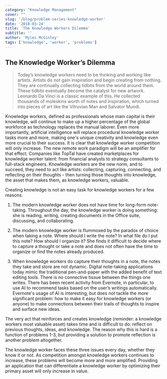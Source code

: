 ```yaml
---
category: "Knowledge Management"
cover: ""
slug: '/blog/problem-series-knowledge-worker'
date: '2018-03-24'
title: 'The Knowledge Workers Dilemma'
subtitle: ''
author: 'Myles McGinley'
tags: ['knowledge', 'worker', 'problems']
---
```


## The Knowledge Worker’s Dilemma

> Today’s knowledge workers need to be thinking and working like artists. Artists do not gain inspiration and begin creating from nothing. They are continually collecting tidbits from the world around them. These tidbits eventually become the catalyst for new artwork. Leonardo Da Vinci is a classic example of this. He collected thousands of moleskins worth of notes and inspiration, which turned into pieces of art like the Vitruvian Man and Salvator Mundi.

Knowledge workers, defined as professionals whose main capital is their knowledge, will continue to make up a higher percentage of the global workforce as technology replaces the manual laborer. Even more importantly, artificial intelligence will replace procedural knowledge worker tasks more and more, making one's unique creativity and knowledge even more crucial to their success. It is clear that knowledge worker competition will only increase. The new remote work paradigm will be an amplifier for that effect. Companies like TopTal have created marketplaces for knowledge worker talent: from financial analysts to strategy consultants to full-stack engineers. Knowledge workers are the new norm, and to succeed, they need to act like artists: collecting, capturing, connecting, and reflecting on their thoughts - then turning those thoughts into knowledge, the asset that makes them, as knowledge workers, valuable.

Creating knowledge is not an easy task for knowledge workers for a few reasons.

1. The modern knowledge worker does not have time for long-form note-taking. Throughout the day, the knowledge worker is doing something: she is reading, writing, creating documents in the Office suite, discussing, and collaborating.

2. The modern knowledge worker is flummoxed by the paradox of choice when taking a note. Where should I write the note? In what file do I put this note? How should I organize it? She finds it difficult to decide where to capture a thought or take a note and does not often have the time to organize or find the notes already produced.

3. When knowledge workers do capture their thoughts in a note, the notes they take and store are not dynamic. Digital note-taking applications today mimic the traditional pen-and-paper with the added benefit of text editing tools. There is no connective tissue between the things one writes. There has been recent activity from Evernote, in particular, to use AI to recommend tasks based on the user’s writings automatically. Evernote's usage of AI is interesting, but does not tackle the more significant problem: how to make it easy for knowledge workers (or anyone) to make connections between their trails of thoughts to inspire and surface new ideas.

The very act that reinforces and creates knowledge (reminder: a knowledge workers most valuable asset) takes time and is difficult to do: reflect on previous thoughts, ideas, and knowledge. The reason why this is hard is a function of problems 1-3, but providing a solution to promote reflection is another problem altogether.

The knowledge worker faces these three issues every day, whether they know it or not. As competition amongst knowledge workers continues to increase, these problems will become more and more amplified. Providing an application that can differentiate a knowledge worker by optimizing their primary asset will only increase in value.
